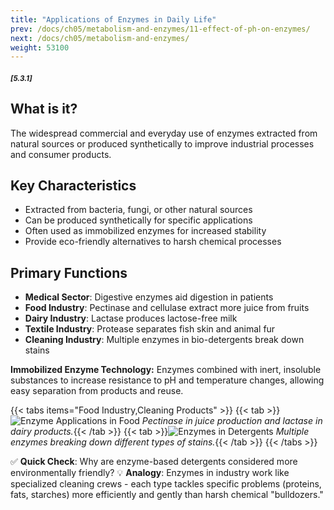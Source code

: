 ```yaml
---
title: "Applications of Enzymes in Daily Life"
prev: /docs/ch05/metabolism-and-enzymes/11-effect-of-ph-on-enzymes/
next: /docs/ch05/metabolism-and-enzymes/
weight: 53100
---
```


##### <sub>[5.3.1]</sub>

## What is it?
The widespread commercial and everyday use of enzymes extracted from natural sources or produced synthetically to improve industrial processes and consumer products.

## Key Characteristics
- Extracted from bacteria, fungi, or other natural sources
- Can be produced synthetically for specific applications
- Often used as immobilized enzymes for increased stability
- Provide eco-friendly alternatives to harsh chemical processes

## Primary Functions
- **Medical Sector**: Digestive enzymes aid digestion in patients
- **Food Industry**: Pectinase and cellulase extract more juice from fruits
- **Dairy Industry**: Lactase produces lactose-free milk
- **Textile Industry**: Protease separates fish skin and animal fur
- **Cleaning Industry**: Multiple enzymes in bio-detergents break down stains

**Immobilized Enzyme Technology:**
Enzymes combined with inert, insoluble substances to increase resistance to pH and temperature changes, allowing easy separation from products and reuse.

{{< tabs items="Food Industry,Cleaning Products" >}}
  {{< tab >}}![Enzyme Applications in Food](/ch05/food-enzymes.png)
  *Pectinase in juice production and lactase in dairy products.*{{< /tab >}}
  {{< tab >}}![Enzymes in Detergents](/ch05/detergent-enzymes.png) 
  *Multiple enzymes breaking down different types of stains.*{{< /tab >}}
{{< /tabs >}}

✅ **Quick Check**: Why are enzyme-based detergents considered more environmentally friendly?
💡 **Analogy**: Enzymes in industry work like specialized cleaning crews - each type tackles specific problems (proteins, fats, starches) more efficiently and gently than harsh chemical "bulldozers."